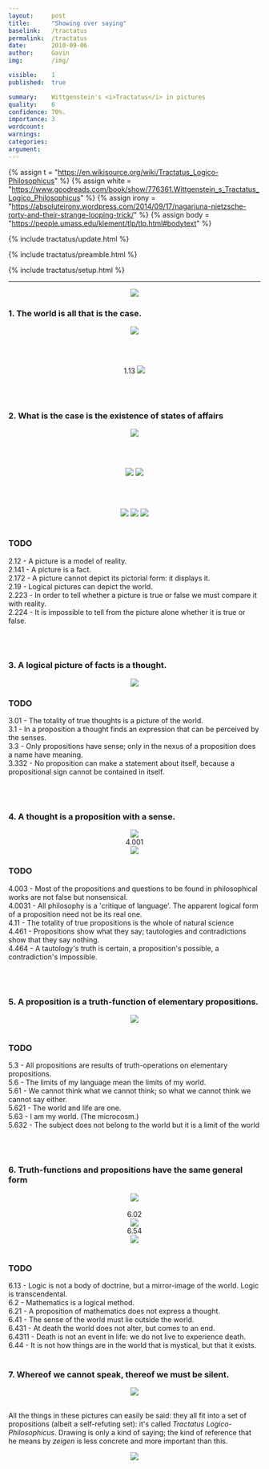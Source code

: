 ```yaml
---
layout:     post
title:      "Showing over saying"
baselink:   /tractatus
permalink:  /tractatus
date:       2010-09-06
author:     Gavin   
img:        /img/

visible:    1
published:  true

summary:    Wittgenstein's <i>Tractatus</i> in pictures
quality:    6
confidence: 70%. 
importance: 3
wordcount:  
warnings: 	
categories: 
argument:	
---
```



{%	assign t = "https://en.wikisource.org/wiki/Tractatus_Logico-Philosophicus"	%}
{%	assign white = "https://www.goodreads.com/book/show/776361.Wittgenstein_s_Tractatus_Logico_Philosophicus"	%}
{%	assign irony = "https://absoluteirony.wordpress.com/2014/09/17/nagarjuna-nietzsche-rorty-and-their-strange-looping-trick/"	%}
{%	assign body = "https://people.umass.edu/klement/tlp/tlp.html#bodytext"		%}


{% 	include tractatus/update.html 	%}

{%	include tractatus/preamble.html	%}

{% 	include tractatus/setup.html 	%}


---

<div align="center">
<img src="/img/tractatus/tract1.png" /><br />
</div>

### 1. The world is all that is the case.  

<div align="center">

<img src="/img/tractatus/tract2.png" />

<br><br>

1.13
<img src="/img/tractatus/tract3.png" /> 

</div>
<br><br>

###  2. What is the case is the existence of states of affairs   

<div align="center">
<img src="/img/tractatus/tract.png" /> 

<br><br>

<img src="/img/tractatus/tract.png" />  
<img src="/img/tractatus/sachverhalt.png" /> 

<br /> <br />

<img src="/img/tractatus/sach1.png" />
<img src="/img/tractatus/sachver change.png" />
<img src="/img/tractatus/object.png" /> 

</div>
<br>

<div class="accordion">
	<h3>TODO</h3>
	<div>
		2.12 - A picture is a model of reality.<br />
		2.141 - A picture is a fact.<br />
		2.172 - A picture cannot depict its pictorial form: it displays it.<br />
		2.19 - Logical pictures can depict the world.<br />2.223 - In order to tell whether a picture is true or false we must compare it with reality.<br />
		2.224 - It is impossible to tell from the picture alone whether it is true or false.<br />
	</div>
</div>

<br><br>

###  3. A logical picture of facts is a thought.  

<center>
	<img src="/img/tractatus/lion.png" />
</center>

<div class="accordion">
	<h3>TODO</h3>
	<div>
		3.01 - The totality of true thoughts is a picture of the world.<br />
		3.1 - In a proposition a thought finds an expression that can be perceived by the senses.<br />
		3.3 - Only propositions have sense; only in the nexus of a proposition does a name have meaning.<br />
		3.332 - No proposition can make a statement about itself, because a propositional sign cannot be contained in itself.  
	</div>
</div>

<br><br>

### 4.  A thought is a proposition with a sense.   

<center>
	<img src="/img/tractatus/tract4.png" /> 
	<br>
	4.001 
	<br>
	<img src="/img/tractatus/lang.png" />
</center>

<div class="accordion">
	<h3>TODO</h3>
	<div>
		4.003 - Most of the propositions and questions to be found in philosophical works are not false but nonsensical.<br />
		4.0031 - All philosophy is a 'critique of language'. The apparent logical form of a proposition need not be its real one.<br />
		4.11 - The totality of true propositions is the whole of natural science<br />
		4.461 - Propositions show what they say; tautologies and contradictions show that they say nothing.<br />
		4.464 - A tautology's truth is certain, a proposition's possible, a contradiction's impossible. 
	</div>
</div>

<br><br>

###  5. A proposition is a truth-function of elementary propositions.  

<center>
	<img src="/img/tractatus/tract5.png" />
</center>
<br>

<div class="accordion">
	<h3>TODO</h3>
	<div>
		5.3 - All propositions are results of truth-operations on elementary propositions.<br />
		5.6 - The limits of my language mean the limits of my world.<br />
		5.61 - We cannot think what we cannot think; so what we cannot think we cannot say either.<br />
		5.621 - The world and life are one.<br />
		5.63 - I am my world. (The microcosm.)<br />
		5.632 - The subject does not belong to the world but it is a limit of the world  <br />
	</div>
</div>





<br><br>

### 6. Truth-functions and propositions have the same general form


<center>
	<img src="/img/tractatus/tract6.png" />
	<br><br>
	6.02
	<br> 
	<img src="/img/tractatus/tract6.02.png" /> 
	<br>
	6.54 
	<br>
	<img src="/img/tractatus/41DP0PAT19L.jpg" /> 
</center>
<br>
<div class="accordion">
	<h3>TODO</h3>
	<div>
		6.13 - Logic is not a body of doctrine, but a mirror-image of the world. Logic is transcendental.<br />
		6.2 - Mathematics is a logical method.<br />
		6.21 - A proposition of mathematics does not express a thought.<br />
		6.41 - The sense of the world must lie outside the world.<br />
		6.431 - At death the world does not alter, but comes to an end.<br />
		6.4311 - Death is not an event in life: we do not live to experience death.<br />6.44 - It is not how things are in the world that is mystical, but that it exists. 
	</div>
</div>
    
<br>

###  7. Whereof we cannot speak, thereof we must be silent.    

<center>
	<img src="/img/tractatus/7.png" />
</center>
<br>


All the things in these pictures can easily be said: they all fit into a set of propositions (albeit a self-refuting set): it's called <em>Tractatus Logico-Philosophicus</em>. Drawing is only a kind of saying; the kind of reference that he means by <em>zeigen </em>is less concrete and more important than this.<br>  

<center>
	<img src="/img/tractatus/Untitled.png" /> 
</center>



